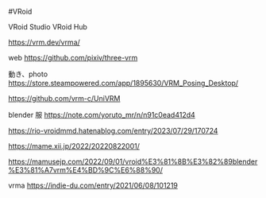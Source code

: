 #VRoid

VRoid Studio
VRoid Hub

https://vrm.dev/vrma/

web
https://github.com/pixiv/three-vrm

動き、photo
https://store.steampowered.com/app/1895630/VRM_Posing_Desktop/

https://github.com/vrm-c/UniVRM

blender 服
https://note.com/yoruto_mr/n/n91c0ead412d4

https://rio-vroidmmd.hatenablog.com/entry/2023/07/29/170724

https://mame.xii.jp/2022/20220822001/

https://mamusejp.com/2022/09/01/vroid%E3%81%8B%E3%82%89blender%E3%81%A7vrm%E4%BD%9C%E6%88%90/

vrma
https://indie-du.com/entry/2021/06/08/101219

